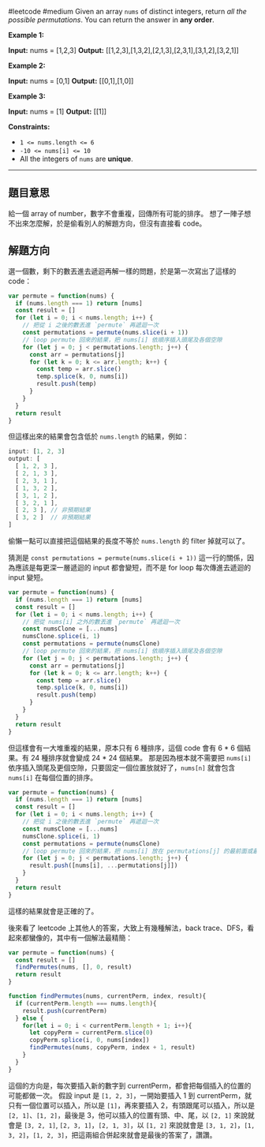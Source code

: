 #leetcode #medium 
Given an array `nums` of distinct integers, return _all the possible permutations_. You can return the answer in **any order**.

**Example 1:**

**Input:** nums = [1,2,3]
**Output:** [[1,2,3],[1,3,2],[2,1,3],[2,3,1],[3,1,2],[3,2,1]]

**Example 2:**

**Input:** nums = [0,1]
**Output:** [[0,1],[1,0]]

**Example 3:**

**Input:** nums = [1]
**Output:** [[1]]

**Constraints:**

-   `1 <= nums.length <= 6`
-   `-10 <= nums[i] <= 10`
-   All the integers of `nums` are **unique**.

---

## 題目意思
給一個 array of number，數字不會重複，回傳所有可能的排序。
想了一陣子想不出來怎麼解，於是偷看別人的解題方向，但沒有直接看 code。

## 解題方向
選一個數，剩下的數丟進去遞迴再解一樣的問題，於是第一次寫出了這樣的 code：

```javascript nums
var permute = function(nums) {
  if (nums.length === 1) return [nums]
  const result = []
  for (let i = 0; i < nums.length; i++) {
    // 把從 i 之後的數丟進 `permute` 再遞迴一次
    const permutations = permute(nums.slice(i + 1))
    // loop permute 回來的結果，把 nums[i] 依順序插入頭尾及各個空隙
    for (let j = 0; j < permutations.length; j++) {
      const arr = permutations[j]
      for (let k = 0; k <= arr.length; k++) {
        const temp = arr.slice()
        temp.splice(k, 0, nums[i])
        result.push(temp)
      }
    }
  }
  return result
}
```

但這樣出來的結果會包含低於 `nums.length` 的結果，例如：

```javascript
input: [1, 2, 3]
output: [
  [ 1, 2, 3 ],
  [ 2, 1, 3 ],
  [ 2, 3, 1 ],
  [ 1, 3, 2 ],
  [ 3, 1, 2 ],
  [ 3, 2, 1 ],
  [ 2, 3 ], // 非預期結果
  [ 3, 2 ]  // 非預期結果
]
```

偷懶一點可以直接把這個結果的長度不等於 `nums.length` 的 filter 掉就可以了。

猜測是 `const permutations = permute(nums.slice(i + 1))` 這一行的關係，因為應該是每更深一層遞迴的 input 都會變短，而不是 for loop 每次傳進去遞迴的 input 變短。

```javascript nums{5-8}
var permute = function(nums) {
  if (nums.length === 1) return [nums]
  const result = []
  for (let i = 0; i < nums.length; i++) {
    // 把從 nums[i] 之外的數丟進 `permute` 再遞迴一次
    const numsClone = [...nums]
    numsClone.splice(i, 1)
    const permutations = permute(numsClone)
    // loop permute 回來的結果，把 nums[i] 依順序插入頭尾及各個空隙
    for (let j = 0; j < permutations.length; j++) {
      const arr = permutations[j]
      for (let k = 0; k <= arr.length; k++) {
        const temp = arr.slice()
        temp.splice(k, 0, nums[i])
        result.push(temp)
      }
    }
  }
  return result
}
```

但這樣會有一大堆重複的結果，原本只有 6 種排序，這個 code 會有 6 * 6 個結果。有 24 種排序就會變成 24 * 24 個結果。
那是因為根本就不需要把 `nums[i]` 依序插入頭尾及更個空隙，只要固定一個位置放就好了，`nums[n]` 就會包含 `nums[i]` 在每個位置的排序。

```javascript nums{9, 11}
var permute = function(nums) {
  if (nums.length === 1) return [nums]
  const result = []
  for (let i = 0; i < nums.length; i++) {
    // 把從 i 之後的數丟進 `permute` 再遞迴一次
    const numsClone = [...nums]
    numsClone.splice(i, 1)
    const permutations = permute(numsClone)
    // loop permute 回來的結果，把 nums[i] 放在 permutations[j] 的最前面或最後面
    for (let j = 0; j < permutations.length; j++) {
      result.push([nums[i], ...permutations[j]])
    }
  }
  return result
}
```

這樣的結果就會是正確的了。

後來看了 leetcode 上其他人的答案，大致上有幾種解法，back trace、DFS，看起來都蠻像的，其中有一個解法最精簡：

```javascript nums
var permute = function(nums) {
  const result = []
  findPermutes(nums, [], 0, result)
  return result
}

function findPermutes(nums, currentPerm, index, result){
  if (currentPerm.length === nums.length){
    result.push(currentPerm)
  } else {
    for(let i = 0; i < currentPerm.length + 1; i++){
      let copyPerm = currentPerm.slice(0)
      copyPerm.splice(i, 0, nums[index])
      findPermutes(nums, copyPerm, index + 1, result)
    }
  }
}
```

這個的方向是，每次要插入新的數字到 currentPerm，都會把每個插入的位置的可能都做一次。
假設 input 是 `[1, 2, 3]`，一開始要插入 1 到 currentPerm，就只有一個位置可以插入，所以是 `[1]`，再來要插入 2，有頭跟尾可以插入，所以是 `[2, 1]`、`[1, 2]`，最後是 3，他可以插入的位置有頭、中、尾，以 `[2, 1]` 來說就會是 `[3, 2, 1]`, `[2, 3, 1]`，`[2, 1, 3]`，以 `[1, 2]` 來說就會是 `[3, 1, 2]`，`[1, 3, 2]`，`[1, 2, 3]`，把這兩組合併起來就會是最後的答案了，讚讚。